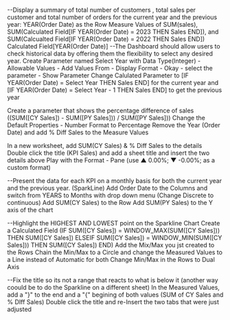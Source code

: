 --Display a summary of total number of customers , total sales per customer and total number of orders for the current year and the previous year:
YEAR(Order Date) as the Row
Measure Values of SUM(sales), SUM(Calculated Field[IF YEAR(Order Date) = 2023 THEN Sales END]), and SUM(Calcualted Field[IF YEAR(Order Date) = 2022 THEN Sales END])
Calculated Field[YEAR(Order Date)]
--The Dashboard should allow users to check historical data by offering them the flexibility to select any desired year.
Create Parameter named Select Year with Data Type(Integer) - Allowable Values - Add Values From - Display Format - Okay - select the parameter - Show Parameter
Change Calulated Parameter to [IF YEAR(Order Date) = Select Year THEN Sales END] for the current year and [IF YEAR(Order Date) = Select Year - 1 THEN Sales END] to get the previous year

Create a parameter that shows the percentage difference of sales ((SUM([CY Sales]) - SUM([PY Sales])) / SUM([PY Sales]))
Change the Default Properties - Number Format to Percentage
Remove the Year (Order Date) and add % Diff Sales to the Measure Values

In a new worksheet, add SUM(CY Sales) & % Diff Sales to the details
Double click the title (KPI Sales) and add a sheet title and insert the two details above
Play with the Format - Pane (use ▲ 0.00%; ▼ -0.00%; as a custom format)

--Present the data for each KPI on a monthly basis for both the current year and the previous year. (SparkLine)
Add Order Date to the Columns and switch from YEARS to Months with drop down menu (Change Discrete to continuous)
Add SUM(CY Sales) to the Row
Add SUM(PY Sales) to the Y axis of the chart

--Highlight the HIGHEST AND LOWEST point on the Sparkline Chart
Create a Calculated Field (IF SUM([CY Sales]) = WINDOW_MAX(SUM([CY Sales])) THEN SUM([CY Sales]) ELSEIF SUM([CY Sales]) = WINDOW_MIN(SUM([CY Sales])) THEN SUM([CY Sales]) END)
Add the Mix/Max you jst created to the Rows
Chain the Min/Max to a Circle and change the Measured Values to a Line instead of Automatic for both
Change Min/Max in the Rows to Dual Axis

--Fix the title so its not a range that reacts to what is below it (another way coould be to do the Sparkline on a different sheet)
In the Measured Values, add a "}" to the end and a "{" begining of both values (SUM of CY Sales and % DIff Sales)
Double click the title and re-Insert the two tabs that were just adjusted
